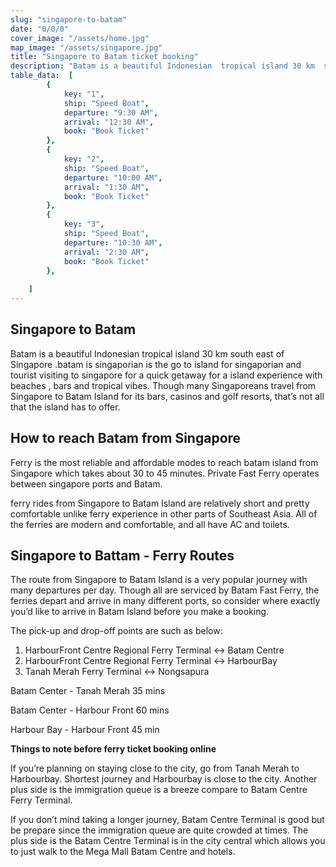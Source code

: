 ```yaml
---
slug: "singapore-to-batam"
date: "0/0/0"
cover_image: "/assets/home.jpg"
map_image: "/assets/singapore.jpg"
title: "Singapore to Batam ticket booking"
description: "Batam is a beautiful Indonesian  tropical island 30 km  south east of Singapore .batam is singaporian is the go to island for singaporian and tourist visiting to singapore for a quick getaway for a island experience with beaches , bars and tropical vibes. Though many Singaporeans travel from Singapore to Batam Island for its bars, casinos and golf resorts, that’s not all that the island has to offer."
table_data:  [
		{
			key: "1",
			ship: "Speed Boat",
			departure: "9:30 AM",
			arrival: "12:30 AM",
			book: "Book Ticket"
		},
		{
			key: "2",
			ship: "Speed Boat",
			departure: "10:00 AM",
			arrival: "1:30 AM",
			book: "Book Ticket"
		},
		{
			key: "3",
			ship: "Speed Boat",
			departure: "10:30 AM",
			arrival: "2:30 AM",
			book: "Book Ticket"
		},
		
	]
---
```


## Singapore to Batam

Batam is a beautiful Indonesian tropical island 30 km south east of Singapore
.batam is singaporian is the go to island for singaporian and tourist visiting
to singapore for a quick getaway for a island experience with beaches , bars and
tropical vibes. Though many Singaporeans travel from Singapore to Batam Island
for its bars, casinos and golf resorts, that’s not all that the island has to
offer.

## How to reach Batam from Singapore

Ferry is the most reliable and affordable modes to reach batam island from
Singapore which takes about 30 to 45 minutes. Private Fast Ferry operates
between singapore ports and Batam.

ferry rides from Singapore to Batam Island are relatively short and pretty
comfortable unlike ferry experience in other parts of Southeast Asia. All of the
ferries are modern and comfortable, and all have AC and toilets.

## Singapore to Battam - Ferry Routes

The route from Singapore to Batam Island is a very popular journey with many
departures per day. Though all are serviced by Batam Fast Ferry, the ferries
depart and arrive in many different ports, so consider where exactly you’d like
to arrive in Batam Island before you make a booking.

The pick-up and drop-off points are such as below:

1.  HarbourFront Centre Regional Ferry Terminal ↔ Batam Centre
2.  HarbourFront Centre Regional Ferry Terminal ↔ HarbourBay
3.  Tanah Merah Ferry Terminal ↔ Nongsapura

Batam Center - Tanah Merah 35 mins

Batam Center - Harbour Front 60 mins

Harbour Bay - Harbour Front 45 min

**Things to note before ferry ticket booking online**

If you’re planning on staying close to the city, go from Tanah Merah to
Harbourbay. Shortest journey and Harbourbay is close to the city. Another plus
side is the immigration queue is a breeze compare to Batam Centre Ferry
Terminal.

If you don’t mind taking a longer journey, Batam Centre Terminal is good but be
prepare since the immigration queue are quite crowded at times. The plus side is
the Batam Centre Terminal is in the city central which allows you to just walk
to the Mega Mall Batam Centre and hotels.
